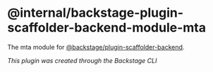 # @internal/backstage-plugin-scaffolder-backend-module-mta

The mta module for [@backstage/plugin-scaffolder-backend](https://www.npmjs.com/package/@backstage/plugin-scaffolder-backend).

_This plugin was created through the Backstage CLI_
